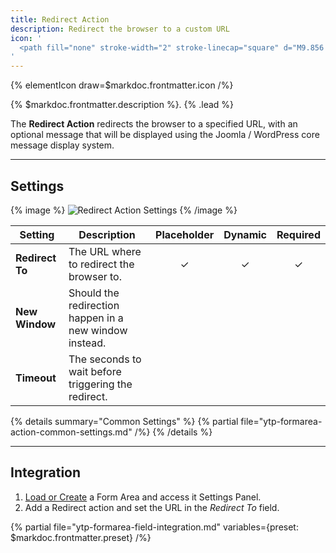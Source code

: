 ```yaml
---
title: Redirect Action
description: Redirect the browser to a custom URL
icon: '
  <path fill="none" stroke-width="2" stroke-linecap="square" d="M9.856 3.977h14.697l3.788 2.927-3.787 2.952L8.39 9.855V3.974m7.345 11.761H5.446l-3.757 2.894 3.757 2.984h11.763v-5.876m-2.944 13.225v-7.349m0-5.878V9.856m0-5.879V1.048"/>
'
---
```


{% elementIcon draw=$markdoc.frontmatter.icon /%}

{% $markdoc.frontmatter.description %}. {% .lead %}

The **Redirect Action** redirects the browser to a specified URL, with an optional message that will be displayed using the Joomla / WordPress core message display system.

---

## Settings

{% image %}
![Redirect Action Settings](/assets/ytp/forms/action-redirect-settings.webp)
{% /image %}

| Setting | Description | Placeholder | Dynamic | Required |
| ------- | ----------- | :---------: | :-----: | :------: |
| **Redirect To** | The URL where to redirect the browser to. | &#x2713; | &#x2713; | &#x2713; |
| **New Window** | Should the redirection happen in a new window instead. |
| **Timeout** | The seconds to wait before triggering the redirect. |

{% details summary="Common Settings" %}
    {% partial file="ytp-formarea-action-common-settings.md" /%}
{% /details %}

---

## Integration

1. [Load or Create](../integration) a Form Area and access it Settings Panel.
1. Add a Redirect action and set the URL in the *Redirect To* field.

{% partial file="ytp-formarea-field-integration.md" variables={preset: $markdoc.frontmatter.preset} /%}
